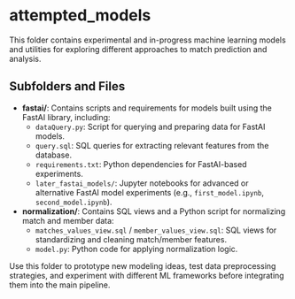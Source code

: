 # attempted_models

This folder contains experimental and in-progress machine learning models and utilities for exploring different approaches to match prediction and analysis.

## Subfolders and Files
- **fastai/**: Contains scripts and requirements for models built using the FastAI library, including:
  - `dataQuery.py`: Script for querying and preparing data for FastAI models.
  - `query.sql`: SQL queries for extracting relevant features from the database.
  - `requirements.txt`: Python dependencies for FastAI-based experiments.
  - `later_fastai_models/`: Jupyter notebooks for advanced or alternative FastAI model experiments (e.g., `first_model.ipynb`, `second_model.ipynb`).
- **normalization/**: Contains SQL views and a Python script for normalizing match and member data:
  - `matches_values_view.sql` / `member_values_view.sql`: SQL views for standardizing and cleaning match/member features.
  - `model.py`: Python code for applying normalization logic.

Use this folder to prototype new modeling ideas, test data preprocessing strategies, and experiment with different ML frameworks before integrating them into the main pipeline.

